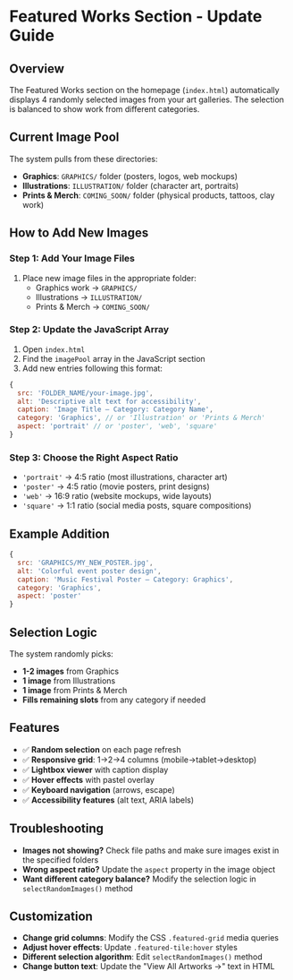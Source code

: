 # Featured Works Section - Update Guide

## Overview
The Featured Works section on the homepage (`index.html`) automatically displays 4 randomly selected images from your art galleries. The selection is balanced to show work from different categories.

## Current Image Pool
The system pulls from these directories:
- **Graphics**: `GRAPHICS/` folder (posters, logos, web mockups)
- **Illustrations**: `ILLUSTRATION/` folder (character art, portraits)
- **Prints & Merch**: `COMING_SOON/` folder (physical products, tattoos, clay work)

## How to Add New Images

### Step 1: Add Your Image Files
1. Place new image files in the appropriate folder:
   - Graphics work → `GRAPHICS/`
   - Illustrations → `ILLUSTRATION/`
   - Prints & Merch → `COMING_SOON/`

### Step 2: Update the JavaScript Array
1. Open `index.html`
2. Find the `imagePool` array in the JavaScript section
3. Add new entries following this format:

```javascript
{
  src: 'FOLDER_NAME/your-image.jpg',
  alt: 'Descriptive alt text for accessibility',
  caption: 'Image Title — Category: Category Name',
  category: 'Graphics', // or 'Illustration' or 'Prints & Merch'
  aspect: 'portrait' // or 'poster', 'web', 'square'
}
```

### Step 3: Choose the Right Aspect Ratio
- `'portrait'` → 4:5 ratio (most illustrations, character art)
- `'poster'` → 4:5 ratio (movie posters, print designs)
- `'web'` → 16:9 ratio (website mockups, wide layouts)
- `'square'` → 1:1 ratio (social media posts, square compositions)

## Example Addition
```javascript
{
  src: 'GRAPHICS/MY_NEW_POSTER.jpg',
  alt: 'Colorful event poster design',
  caption: 'Music Festival Poster — Category: Graphics',
  category: 'Graphics',
  aspect: 'poster'
}
```

## Selection Logic
The system randomly picks:
- **1-2 images** from Graphics
- **1 image** from Illustrations  
- **1 image** from Prints & Merch
- **Fills remaining slots** from any category if needed

## Features
- ✅ **Random selection** on each page refresh
- ✅ **Responsive grid**: 1→2→4 columns (mobile→tablet→desktop)
- ✅ **Lightbox viewer** with caption display
- ✅ **Hover effects** with pastel overlay
- ✅ **Keyboard navigation** (arrows, escape)
- ✅ **Accessibility features** (alt text, ARIA labels)

## Troubleshooting
- **Images not showing?** Check file paths and make sure images exist in the specified folders
- **Wrong aspect ratio?** Update the `aspect` property in the image object
- **Want different category balance?** Modify the selection logic in `selectRandomImages()` method

## Customization
- **Change grid columns**: Modify the CSS `.featured-grid` media queries
- **Adjust hover effects**: Update `.featured-tile:hover` styles
- **Different selection algorithm**: Edit `selectRandomImages()` method
- **Change button text**: Update the "View All Artworks →" text in HTML
